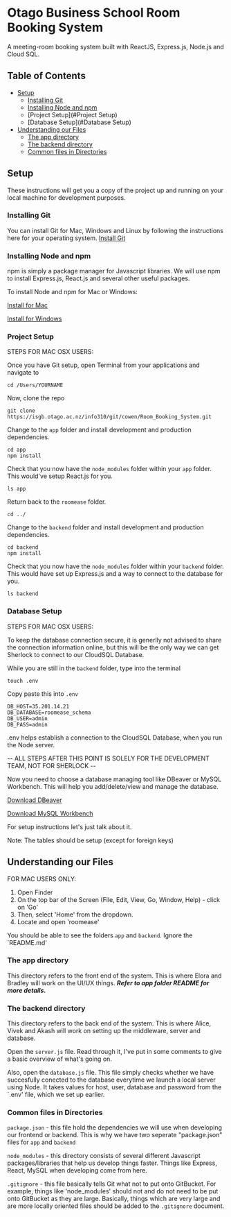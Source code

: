 # Otago Business School Room Booking System
A meeting-room booking system built with ReactJS, Express.js, Node.js and Cloud SQL.

## Table of Contents

* [Setup](#setup)
    * [Installing Git](#installing-git)
    * [Installing Node and npm](#installing-node-and-npm)
    * [Project Setup](#Project Setup)
    * [Database Setup](#Database Setup)
* [Understanding our Files](#understanding-the-files)
    * [The app directory](#the-app-directory)
    * [The backend directory](#the-backend-directory)
    * [Common files in Directories](Common-files-in-Directories)

## Setup
These instructions will get you a copy of the project up and running on your local machine for development purposes.
### Installing Git
You can install Git for Mac, Windows and Linux by following the instructions here for your operating system.
[Install Git](https://www.atlassian.com/git/tutorials/install-git)

### Installing Node and npm
npm is simply a package manager for Javascript libraries. We will use npm to install Express.js, React.js and several other useful packages.

To install Node and npm for Mac or Windows:

[Install for Mac](https://nodejs.org/dist/v10.15.3/node-v10.15.3.pkg)

[Install for Windows](https://nodejs.org/dist/v10.15.3/node-v10.15.3-x86.msi)

### Project Setup

STEPS FOR MAC OSX USERS:

Once you have Git setup, open Terminal from your applications and navigate to
```
cd /Users/YOURNAME
```

Now, clone the repo
```
git clone https://isgb.otago.ac.nz/info310/git/cowen/Room_Booking_System.git
```

Change to the `app` folder and install development and production dependencies.

```
cd app
npm install
```

Check that you now have the `node_modules` folder within your `app` folder.
This would've setup React.js for you.

```
ls app
```

Return back to the `roomease` folder.

```
cd ../
```
Change to the `backend` folder and install development and production dependencies.

```
cd backend
npm install
```

Check that you now have the `node_modules` folder within your `backend` folder.
This would have set up Express.js and a way to connect to the database for you.

```
ls backend
```

### Database Setup

STEPS FOR MAC OSX USERS:

To keep the database connection secure, it is generlly not advised to share the
connection information online, but this will be the only way we can get Sherlock to
connect to our CloudSQL Database.

While you are still in the `backend` folder, type into the terminal

```
touch .env
```
Copy paste this into `.env`

```
DB_HOST=35.201.14.21
DB_DATABASE=roomease_schema
DB_USER=admin
DB_PASS=admin
```
.env helps establish a connection to the CloudSQL Database, when you run the Node server.

-- ALL STEPS AFTER THIS POINT IS SOLELY FOR THE DEVELOPMENT TEAM, NOT FOR SHERLOCK --

Now you need to choose a database managing tool like DBeaver or MySQL Workbench. This will
help you add/delete/view and manage the database.

[Download DBeaver](https://dbeaver.io/download/)

[Download MySQL Workbench](https://dev.mysql.com/downloads/workbench/)

For setup instructions let's just talk about it.

Note: The tables should be setup (except for foreign keys)

## Understanding our Files

FOR MAC USERS ONLY:

1. Open Finder
2. On the top bar of the Screen (File, Edit, View, Go, Window, Help) - click on 'Go'
3. Then, select 'Home' from the dropdown.
4. Locate and open 'roomease'

You should be able to see the folders `app` and `backend`. Ignore the `README.md'

### The app directory
This directory refers to the front end of the system. This is where Elora and Bradley will work on the UI/UX things. 
**_Refer to app folder README for more details._**

### The backend directory
This directory refers to the back end of the system. This is where Alice, Vivek and Akash will work on 
setting up the middleware, server and database.

Open the `server.js` file. Read through it, I've put in some comments to give a basic overview of what's going on.

Also, open the `database.js` file. This file simply checks whether we have succesfully conected to the database everytime we
launch a local server using Node. It takes values for host, user, database and password from the `.env' file, which we set up
earlier.

### Common files in Directories

`package.json` - this file hold the dependencies we will use when developing our frontend or backend. 
This is why we have two seperate "package.json" files for `app` and `backend`

`node_modules` - this directory consists of several different Javascript packages/libraries that
help us develop things faster. Things like Express, React, MySQL when developing come from here.

`.gitignore` - this file basically tells Git what not to put onto GitBucket. For example, things like
'node_modules' should not and do not need to be put onto GitBucket as they are large. Basically, things
which are very large and are more locally oriented files should be added to the `.gitignore` document.
